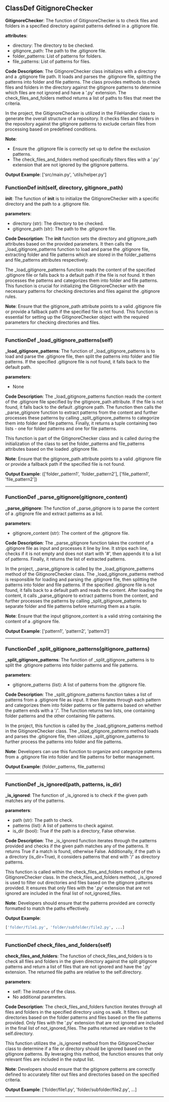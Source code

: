 ## ClassDef GitignoreChecker
**GitignoreChecker**: The function of GitignoreChecker is to check files and folders in a specified directory against patterns defined in a .gitignore file.

**attributes**:
- directory: The directory to be checked.
- gitignore_path: The path to the .gitignore file.
- folder_patterns: List of patterns for folders.
- file_patterns: List of patterns for files.

**Code Description**:
The GitignoreChecker class initializes with a directory and a .gitignore file path. It loads and parses the .gitignore file, splitting the patterns into folder and file patterns. The class provides methods to check files and folders in the directory against the gitignore patterns to determine which files are not ignored and have a '.py' extension. The check_files_and_folders method returns a list of paths to files that meet the criteria.

In the project, the GitignoreChecker is utilized in the FileHandler class to generate the overall structure of a repository. It checks files and folders in the repository against the gitignore patterns to exclude certain files from processing based on predefined conditions.

**Note**:
- Ensure the .gitignore file is correctly set up to define the exclusion patterns.
- The check_files_and_folders method specifically filters files with a '.py' extension that are not ignored by the gitignore patterns.

**Output Example**:
['src/main.py', 'utils/helper.py']
### FunctionDef __init__(self, directory, gitignore_path)
**__init__**: The function of __init__ is to initialize the GitignoreChecker with a specific directory and the path to a .gitignore file.

**parameters**:
- directory (str): The directory to be checked.
- gitignore_path (str): The path to the .gitignore file.

**Code Description**:
The __init__ function sets the directory and gitignore_path attributes based on the provided parameters. It then calls the _load_gitignore_patterns function to load and parse the .gitignore file, extracting folder and file patterns which are stored in the folder_patterns and file_patterns attributes respectively.

The _load_gitignore_patterns function reads the content of the specified .gitignore file or falls back to a default path if the file is not found. It then processes the patterns and categorizes them into folder and file patterns. This function is crucial for initializing the GitignoreChecker with the necessary patterns for checking directories and files against the .gitignore rules.

**Note**:
Ensure that the gitignore_path attribute points to a valid .gitignore file or provide a fallback path if the specified file is not found. This function is essential for setting up the GitignoreChecker object with the required parameters for checking directories and files.
***
### FunctionDef _load_gitignore_patterns(self)
**_load_gitignore_patterns**: The function of _load_gitignore_patterns is to load and parse the .gitignore file, then split the patterns into folder and file patterns. If the specified .gitignore file is not found, it falls back to the default path.

**parameters**:
- None

**Code Description**:
The _load_gitignore_patterns function reads the content of the .gitignore file specified by the gitignore_path attribute. If the file is not found, it falls back to the default .gitignore path. The function then calls the _parse_gitignore function to extract patterns from the content and further processes these patterns by calling _split_gitignore_patterns to categorize them into folder and file patterns. Finally, it returns a tuple containing two lists - one for folder patterns and one for file patterns.

This function is part of the GitignoreChecker class and is called during the initialization of the class to set the folder_patterns and file_patterns attributes based on the loaded .gitignore file.

**Note**:
Ensure that the gitignore_path attribute points to a valid .gitignore file or provide a fallback path if the specified file is not found.

**Output Example**:
(['folder_pattern1', 'folder_pattern2'], ['file_pattern1', 'file_pattern2'])
***
### FunctionDef _parse_gitignore(gitignore_content)
**_parse_gitignore**: The function of _parse_gitignore is to parse the content of a .gitignore file and extract patterns as a list.

**parameters**:
- gitignore_content (str): The content of the .gitignore file.

**Code Description**:
The _parse_gitignore function takes the content of a .gitignore file as input and processes it line by line. It strips each line, checks if it is not empty and does not start with '#', then appends it to a list of patterns. Finally, it returns the list of extracted patterns.

In the project, _parse_gitignore is called by the _load_gitignore_patterns method of the GitignoreChecker class. The _load_gitignore_patterns method is responsible for loading and parsing the .gitignore file, then splitting the patterns into folder and file patterns. If the specified .gitignore file is not found, it falls back to a default path and reads the content. After loading the content, it calls _parse_gitignore to extract patterns from the content, and further processes the patterns by calling _split_gitignore_patterns to separate folder and file patterns before returning them as a tuple.

**Note**:
Ensure that the input gitignore_content is a valid string containing the content of a .gitignore file.

**Output Example**:
['pattern1', 'pattern2', 'pattern3']
***
### FunctionDef _split_gitignore_patterns(gitignore_patterns)
**_split_gitignore_patterns**: The function of _split_gitignore_patterns is to split the .gitignore patterns into folder patterns and file patterns.

**parameters**:
- gitignore_patterns (list): A list of patterns from the .gitignore file.

**Code Description**:
The _split_gitignore_patterns function takes a list of patterns from a .gitignore file as input. It then iterates through each pattern and categorizes them into folder patterns or file patterns based on whether the pattern ends with a '/'. The function returns two lists, one containing folder patterns and the other containing file patterns.

In the project, this function is called by the _load_gitignore_patterns method in the GitignoreChecker class. The _load_gitignore_patterns method loads and parses the .gitignore file, then utilizes _split_gitignore_patterns to further process the patterns into folder and file patterns.

**Note**:
Developers can use this function to organize and categorize patterns from a .gitignore file into folder and file patterns for better management.

**Output Example**:
(folder_patterns, file_patterns)
***
### FunctionDef _is_ignored(path, patterns, is_dir)
**_is_ignored**: The function of _is_ignored is to check if the given path matches any of the patterns.

**parameters**:
- path (str): The path to check.
- patterns (list): A list of patterns to check against.
- is_dir (bool): True if the path is a directory, False otherwise.

**Code Description**:
The _is_ignored function iterates through the patterns provided and checks if the given path matches any of the patterns. It returns True if a match is found, otherwise False. Additionally, if the path is a directory (is_dir=True), it considers patterns that end with '/' as directory patterns.

This function is called within the check_files_and_folders method of the GitignoreChecker class. In the check_files_and_folders method, _is_ignored is used to filter out directories and files based on the gitignore patterns provided. It ensures that only files with the '.py' extension that are not ignored are included in the final list of not_ignored_files.

**Note**:
Developers should ensure that the patterns provided are correctly formatted to match the paths effectively.

**Output Example**:
```python
['folder/file1.py', 'folder/subfolder/file2.py', ...]
```
***
### FunctionDef check_files_and_folders(self)
**check_files_and_folders**: The function of check_files_and_folders is to check all files and folders in the given directory against the split gitignore patterns and return a list of files that are not ignored and have the '.py' extension. The returned file paths are relative to the self.directory.

**parameters**:
- self: The instance of the class.
- No additional parameters.

**Code Description**:
The check_files_and_folders function iterates through all files and folders in the specified directory using os.walk. It filters out directories based on the folder patterns and files based on the file patterns provided. Only files with the '.py' extension that are not ignored are included in the final list of not_ignored_files. The paths returned are relative to the self.directory.

This function utilizes the _is_ignored method from the GitignoreChecker class to determine if a file or directory should be ignored based on the gitignore patterns. By leveraging this method, the function ensures that only relevant files are included in the output list.

**Note**:
Developers should ensure that the gitignore patterns are correctly defined to accurately filter out files and directories based on the specified criteria.

**Output Example**:
['folder/file1.py', 'folder/subfolder/file2.py', ...]
***
